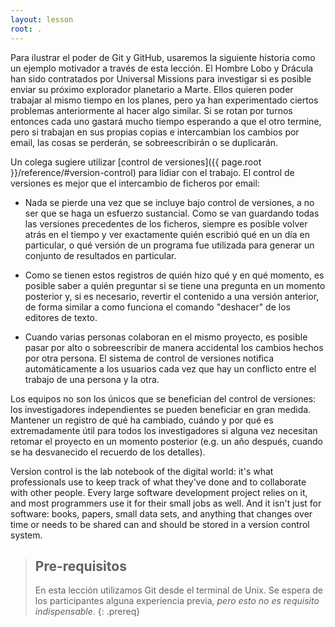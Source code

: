 ```yaml
---
layout: lesson
root: .
---
```


Para ilustrar el poder de Git y GitHub, usaremos la siguiente historia 
como un ejemplo motivador a través de esta lección.
El Hombre Lobo y Drácula han sido contratados por Universal Missions para investigar si es
posible enviar su próximo explorador planetario a Marte. Ellos quieren
poder trabajar al mismo tiempo en los planes, pero ya han experimentado
ciertos problemas anteriormente al hacer algo similar. Si se rotan por
turnos entonces cada uno gastará mucho tiempo esperando a que el otro
termine, pero si trabajan en sus propias copias e intercambian los cambios
por email, las cosas se perderán, se sobreescribirán o se duplicarán.

Un colega sugiere utilizar [control de versiones]({{ page.root }}/reference/#version-control)
para lidiar con el trabajo. El control de versiones es mejor que el intercambio de ficheros por email:

*   Nada se pierde una vez que se incluye bajo control de versiones,
    a no ser que se haga un esfuerzo sustancial. Como se van guardando
    todas las versiones precedentes de los ficheros, siempre es posible
    volver atrás en el tiempo y ver exactamente quién escribió qué en
    un día en particular, o qué versión de un programa fue utilizada
    para generar un conjunto de resultados en particular.

*   Como se tienen estos registros de quién hizo qué y en qué momento,
    es posible saber a quién preguntar si se tiene una pregunta en un
    momento posterior y, si es necesario, revertir el contenido a una
    versión anterior, de forma similar a como funciona el comando "deshacer"
    de los editores de texto.

*   Cuando varias personas colaboran en el mismo proyecto, es posible
    pasar por alto o sobreescribir de manera accidental los cambios
    hechos por otra persona. El sistema de control de versiones
    notifica automáticamente a los usuarios cada vez que hay un
    conflicto entre el trabajo de una persona y la otra.

Los equipos no son los únicos que se benefician del control de
versiones: los investigadores independientes se pueden beneficiar
en gran medida. Mantener un registro de qué ha cambiado,
cuándo y por qué es extremadamente útil para todos los investigadores
si alguna vez necesitan retomar el proyecto en un momento
posterior (e.g. un año después, cuando se ha desvanecido el
recuerdo de los detalles).

Version control is the lab notebook of the digital world: it's what
professionals use to keep track of what they've done and to
collaborate with other people.  Every large software development
project relies on it, and most programmers use it for their small jobs
as well.  And it isn't just for software: books,
papers, small data sets, and anything that changes over time or needs
to be shared can and should be stored in a version control system.

> ## Pre-requisitos
>
> En esta lección utilizamos Git desde el terminal de Unix. 
> Se espera de los participantes alguna experiencia previa,
> *pero esto no es requisito indispensable*.
{: .prereq}

